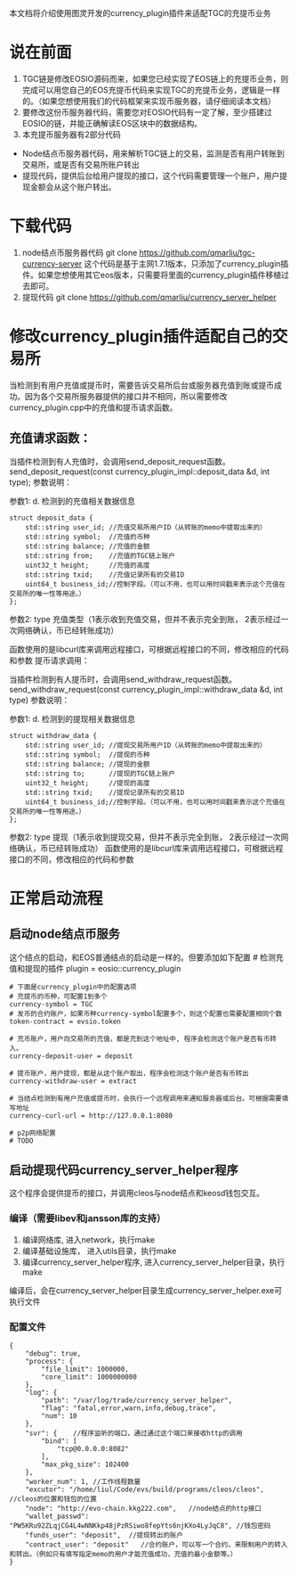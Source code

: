 
本文档将介绍使用图灵开发的currency_plugin插件来适配TGC的充提币业务

# 说在前面
1. TGC链是修改EOSIO源码而来，如果您已经实现了EOS链上的充提币业务，则完成可以用您自己的EOS充提币代码来实现TGC的充提币业务，逻辑是一样的。（如果您想使用我们的代码框架来实现币服务器，请仔细阅读本文档）
2. 要修改这份币服务器代码，需要您对EOSIO代码有一定了解，至少搭建过EOSIO的链，并能正确解读EOS区块中的数据结构。
3. 本充提币服务器有2部分代码
+ Node结点币服务器代码，用来解析TGC链上的交易，监测是否有用户转账到交易所，或是否有交易所账户转出
+ 提现代码，提供后台给用户提现的接口，这个代码需要管理一个账户，用户提现金额会从这个账户转出。

# 下载代码
1. node结点币服务器代码
    git clone https://github.com/qmarliu/tgc-currency-server
    这个代码是基于主网1.7.1版本，只添加了currency_plugin插件。如果您想使用其它eos版本，只需要将里面的currency_plugin插件移植过去即可。
2. 提现代码
    git clone https://github.com/qmarliu/currency_server_helper

# 修改currency_plugin插件适配自己的交易所
当检测到有用户充值或提币时，需要告诉交易所后台或服务器充值到账或提币成功。因为各个交易所服务器提供的接口并不相同，所以需要修改currency_plugin.cpp中的充值和提币请求函数。

## 充值请求函数：
当插件检测到有人充值时，会调用send_deposit_request函数。
send_deposit_request(const currency_plugin_impl::deposit_data &d, int type);
参数说明：

参数1: d. 检测到的充值相关数据信息
```
struct deposit_data {
    std::string user_id; //充值交易所用户ID（从转账的memo中提取出来的）
    std::string symbol;  //充值的币种
    std::string balance; //充值的金额
    std::string from;    //充值的TGC链上账户
    uint32_t height;     //充值的高度
    std::string txid;    //充值记录所有的交易ID
    uint64_t business_id;//控制字段。（可以不用，也可以用时间戳来表示这个充值在交易所的唯一性等用途。）
};
```

参数2: type 充值类型（1表示收到充值交易，但并不表示完全到账， 2表示经过一次网络确认，币已经转账成功）

函数使用的是libcurl库来调用远程接口，可根据远程接口的不同，修改相应的代码和参数
提币请求调用：

当插件检测到有人提币时，会调用send_withdraw_request函数。
send_withdraw_request(const currency_plugin_impl::withdraw_data &d, int type)
参数说明：

参数1: d. 检测到的提现相关数据信息
```
struct withdraw_data {
    std::string user_id; //提现交易所用户ID（从转账的memo中提取出来的）
    std::string symbol;  //提现的币种
    std::string balance; //提现的金额
    std::string to;      //提现的TGC链上账户
    uint32_t height;     //提现的高度
    std::string txid;    //提现记录所有的交易ID
    uint64_t business_id;//控制字段。（可以不用，也可以用时间戳来表示这个充值在交易所的唯一性等用途。）
};
```

参数2: type 提现（1表示收到提现交易，但并不表示完全到账， 2表示经过一次网络确认，币已经转账成功）
函数使用的是libcurl库来调用远程接口，可根据远程接口的不同，修改相应的代码和参数

# 正常启动流程
## 启动node结点币服务
这个结点的启动，和EOS普通结点的启动是一样的。但要添加如下配置
    # 检测充值和提现的插件
    plugin = eosio::currency_plugin

    # 下面是currency_plugin中的配置选项
    # 充提币的币种，可配置1到多个
    currency-symbol = TGC
    # 发币的合约账户，如果币种currency-symbol配置多个，则这个配置也需要配置相同个数
    token-contract = evsio.token

    # 充币账户，用户向交易所的充值，都是充到这个地址中, 程序会检测这个账户是否有币转入。
    currency-deposit-user = deposit

    # 提币账户，用户提现，都是从这个账户取出，程序会检测这个账户是否有币转出
    currency-withdraw-user = extract

    # 当结点检测到有用户充值或提币时，会执行一个远程调用来通知服务器或后台。可根据需要填写地址
    currency-curl-url = http://127.0.0.1:8080

    # p2p网络配置
    # TODO 

## 启动提现代码currency_server_helper程序
这个程序会提供提币的接口，并调用cleos与node结点和keosd钱包交互。
### 编译（需要libev和jansson库的支持）
1. 编译网络库, 进入network，执行make 
2. 编译基础设施库， 进入utils目录，执行make
3. 编译currency_server_helper程序, 进入currency_server_helper目录，执行make

编译后，会在currency_server_helper目录生成currency_server_helper.exe可执行文件
### 配置文件
```
{
    "debug": true,
    "process": {
        "file_limit": 1000000,
        "core_limit": 1000000000
    },
    "log": {
        "path": "/var/log/trade/currency_server_helper",
        "flag": "fatal,error,warn,info,debug,trace",
        "num": 10
    },
    "svr": {    //程序监听的端口，通过通过这个端口来接收http的调用
        "bind": [
            "tcp@0.0.0.0:8082"
        ],
        "max_pkg_size": 102400
    },
    "worker_num": 1, //工作线程数量
    "excutor": "/home/liul/Code/evs/build/programs/cleos/cleos", //cleos的位置和钱包的位置
    "node": "http://evo-chain.kkg222.com",   //node结点的http接口
    "wallet_passwd": "PW5KRu92ZLqjCG4L4wNNKkp48jPzRSiwo8fepYts6njKXo4LyJqC8", //钱包密码
    "funds_user": "deposit",  //提现转出的账户
    "contract_user": "deposit"   //合约账户，可以写一个合约，来限制用户的转入和转出。（例如只有填写指定memo的用户才能充值成功，充值的最小金额等。）
}
```